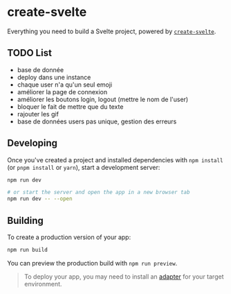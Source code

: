 # create-svelte

Everything you need to build a Svelte project, powered by [`create-svelte`](https://github.com/sveltejs/kit/tree/main/packages/create-svelte).

## TODO List
* base de donnée
* deploy dans une instance
* chaque user n'a qu'un seul emoji
* améliorer la page de connexion 
* améliorer les boutons login, logout (mettre le nom de l'user)
* bloquer le fait de mettre que du texte
* rajouter les gif
* base de données users pas unique, gestion des erreurs


## Developing

Once you've created a project and installed dependencies with `npm install` (or `pnpm install` or `yarn`), start a development server:

```bash
npm run dev

# or start the server and open the app in a new browser tab
npm run dev -- --open
```

## Building

To create a production version of your app:

```bash
npm run build
```

You can preview the production build with `npm run preview`.

> To deploy your app, you may need to install an [adapter](https://kit.svelte.dev/docs/adapters) for your target environment.
